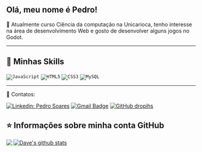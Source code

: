 ## Olá, meu nome é <strong>Pedro!</strong>


🔭 Atualmente curso Ciência da computação na Unicarioca, tenho interesse na área de desenvolvimento Web e gosto de desenvolver alguns jogos no Godot.  


----

## 🚀 Minhas Skills

<code><img alt="JavaScript" src="https://img.shields.io/badge/javascript-%23323330.svg?&style=for-the-badge&logo=javascript&logoColor=%23F7DF1E"/></code>
<code><img alt="HTML5" src="https://img.shields.io/badge/html5-%23E34F26.svg?&style=for-the-badge&logo=html5&logoColor=white"/></code>
<code><img alt="CSS3" src="https://img.shields.io/badge/css3-%231572B6.svg?&style=for-the-badge&logo=css3&logoColor=white"/></code>
<code><img alt="MySQL" src="https://img.shields.io/badge/mysql-%2300f.svg?&style=for-the-badge&logo=mysql&logoColor=white"/></code>

---
💌 Contatos: 

[![Linkedin: Pedro Soares](https://img.shields.io/badge/-pedrosoares-blue?style=flat-square&logo=Linkedin&logoColor=white&link=https://www.linkedin.com/in/pedro-soares-264463205/)](https://www.linkedin.com/in/pedro-soares-264463205/)
[![Gmail Badge](https://img.shields.io/badge/-pedrosoaresty@gmail.com-006bed?style=flat-square&logo=Gmail&logoColor=white&link=mailto:pedrosoaresty@gmail.com)](mailto:pedrosoaresty@gmail.com)
[![GitHub dropihs]( https://img.shields.io/github/followers/pidroka?label=follow&style=social)](https://github.com/dropihs)
  
</p>  

 

## ⭐ Informações sobre minha conta GitHub
<a href="https://github.com/Davekibh">
  <img align="left" src="https://github-readme-stats.vercel.app/api/top-langs/?username=dropihs&theme=tokyonight" />
  </a>

<a href="https://github.com/Davekibh">
 <img align="center" src="https://github-readme-stats.vercel.app/api?username=dropihs&show_icons=true&theme=tokyonight&line_height=27" alt="Dave's github stats"/>
</a>
